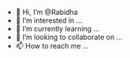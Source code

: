 - 👋 Hi, I’m @Rabidha
- 👀 I’m interested in ...
- 🌱 I’m currently learning ...
- 💞️ I’m looking to collaborate on ...
- 📫 How to reach me ...

<!---
Rabidha/Rabidha is a ✨ special ✨ repository because its `README.md` (this file) appears on your GitHub profile.
You can click the Preview link to take a look at your changes.
--->
